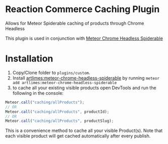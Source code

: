 # Reaction Commerce Caching Plugin
Allows for Meteor Spiderable caching of products through Chrome Headless

This plugin is used in conjunction with [Meteor Chrome Headless Spiderable](https://github.com/artlimes/meteor-chrome-headless-spiderable)

# Installation
1. Copy/Clone folder to `plugins/custom`.
2. Install [artlimes:meteor-chrome-headless-spiderable](https://github.com/artlimes/meteor-chrome-headless-spiderable) by running `meteor add artlimes:meteor-chrome-headless-spiderable`
3. to cache all your existing visible products open DevTools and run the following in the console: 
```js 
Meteor.call("caching/allProducts");
// OR
Meteor.call("caching/allProducts", productId);
// OR
Meteor.call("caching/allProducts", productSlug);
```

This is a convenience method to cache all your visible Product(s). Note that each visible product will get cached automatically after every publish.


